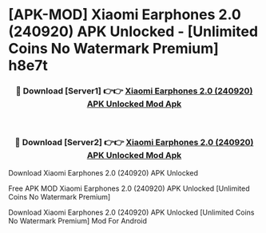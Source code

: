 # [APK-MOD] Xiaomi Earphones 2.0 (240920) APK Unlocked - [Unlimited Coins No Watermark Premium] h8e7t



<div align="center">
<h3>🔴 Download [Server1] 👉👉 <a href="https://momento.my/?title=Xiaomi_Earphones_2.0_(240920)_APK_Unlocked">Xiaomi Earphones 2.0 (240920) APK Unlocked Mod Apk</a></h3><br>

<h3>🔴 Download [Server2] 👉👉 <a href="https://momento.my/?title=Xiaomi_Earphones_2.0_(240920)_APK_Unlocked">Xiaomi Earphones 2.0 (240920) APK Unlocked Mod Apk</a></h3>
</div>



Download Xiaomi Earphones 2.0 (240920) APK Unlocked 

Free APK MOD Xiaomi Earphones 2.0 (240920) APK Unlocked [Unlimited Coins No Watermark Premium]

Download Xiaomi Earphones 2.0 (240920) APK Unlocked [Unlimited Coins No Watermark Premium] Mod For Android
